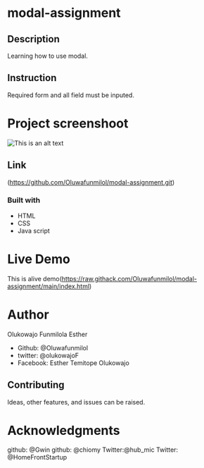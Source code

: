 # modal-assignment

## Description
Learning how to use modal.

## Instruction
Required form and all field must be inputed. 

# Project screenshoot
![This is an alt text](/readmeimg.PNG "This is a sample logo")

## Link
(https://github.com/Oluwafunmilol/modal-assignment.git)

### Built with
* HTML
* CSS
* Java script

# Live Demo
This is alive demo(https://raw.githack.com/Oluwafunmilol/modal-assignment/main/index.html)

# Author
Olukowajo Funmilola Esther


* Github: @Oluwafunmilol
* twitter: @olukowajoF
* Facebook: Esther Temitope Olukowajo

## Contributing
Ideas, other features, and issues can be raised.

# Acknowledgments
github: @Gwin
github: @chiomy
Twitter:@hub_mic
Twitter: @HomeFrontStartup






